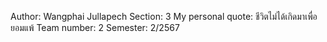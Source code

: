 Author: Wangphai Jullapech Section: 3 My personal quote: ชีวิตไม่ได้เกิดมาเพื่อยอมแพ้ Team number: 2 Semester: 2/2567
